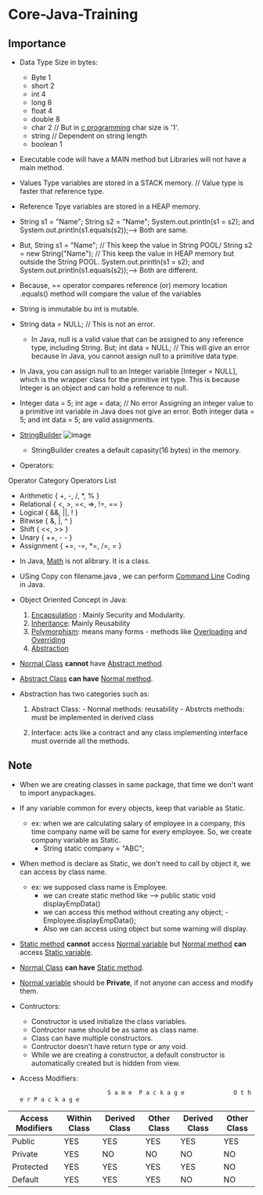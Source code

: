 # Core-Java-Training

## Importance

* Data Type	Size in bytes:
  - Byte 	1 
  - short	2
  - int	4
  - long	8
  - float	4
  - double	8
  - char	2  // But in [c programming](https://www.tutorialspoint.com/cprogramming/c_data_types.htm) char size is '1'.
  - string	// Dependent on string length
  - boolean	1

* Executable code will have a MAIN method but Libraries will not have a main method.

* Values Type variables are stored in a STACK memory. // Value type is faster that reference type.
* Reference Tpye variables are stored in a HEAP memory.

* String s1 = "Name";
  String s2 = "Name";
  System.out.println(s1 = s2); and System.out.println(s1.equals(s2));--> 
  Both are same.

* But,
  String s1 = "Name";  // This keep the value in String POOL/
  String s2 = new String("Name"); // This keep the value in HEAP memory but outside the String POOL.
  System.out.println(s1 = s2); and System.out.println(s1.equals(s2));--> 
  Both are different.

* Because,
  == operator compares reference (or) memory location
  .equals() method will compare the value of the variables

* String is immutable bu int is mutable.

* String data = NULL; // This is not an error.
    -  In Java, null is a valid value that can be assigned to any reference type, including String.
  But;
     int data = NULL; // This will give an error because In Java, you cannot assign null to a primitive data type.

* In Java, you can assign null to an Integer variable [Integer = NULL], which is the wrapper class for the primitive int type. This is because Integer is an object and can hold a reference to null.

* Integer data = 5;
  int age = data; // No error
  Assigning an integer value to a primitive int variable in Java does not give an error. Both integer data = 5; and int data = 5; are valid assignments.

* [StringBuilder](https://docs.oracle.com/javase/8/docs/api/java/lang/StringBuilder.html)
   ![image](https://github.com/thisarakaushan/Core-Java-Training/assets/125348115/2c64fe98-bc9b-4d1d-9448-4219dc61faea)
   - StringBuilder creates a default capasity(16 bytes) in the memory. 

* Operators:

Operator Category	Operators List
 - Arithmetic {	+, -, /, *, % }
 - Relational {	<, >,  =<, =>, !=, == }
 - Logical {	&&, ||, ! }
 - Bitwise {	&, |, ^ }
 - Shift {	<<, >> }
 - Unary	{ ++, - - }
 - Assignment {	+=, -=, *=, /=, = }

* In Java, [Math](https://www.javatpoint.com/java-math) is not alibrary. It is a class.

* USing Copy con filename.java , we can perform [Command Line](https://github.com/thisarakaushan/Core-Java-Training/tree/main/Day_2/Read%20Input%20using%20%20Command%20Line) Coding in Java.

* Object Oriented Concept in Java:

  1. [Encapsulation](https://www.tutorialspoint.com/java/java_encapsulation.htm#:~:text=Encapsulation%20in%20Java%20is%20a,methods%20of%20their%20current%20class.) : Mainly Security and Modularity.
  2. [Inheritance](https://www.javatpoint.com/inheritance-in-java): Mainly Reusability
  3. [Polymorphism](geeksforgeeks.org/polymorphism-in-java/): means many forms - methods like [Overloading](https://www.javatpoint.com/method-overloading-in-java) and [Overriding](https://www.javatpoint.com/method-overriding-in-java)
  4. [Abstraction](https://www.geeksforgeeks.org/abstraction-in-java-2/)

* <u>Normal Class</u> <strong>cannot</strong> have <u>Abstract method</u>.

* <u>Abstract Class</u> <strong>can have</strong> <u>Normal method</u>.

* Abstraction has two categories such as:
    1. Abstract Class:
           - Normal methods: reusability
           - Abstrcts methods: must be implemented in derived class

    2. Interface: acts like a contract and any class implementing interface must override all the methods.

## Note

* When we are creating classes in same package, that time we don't want to import anypackages.

* If any variable common for every objects, keep that variable as Static.
  - ex: when we are calculating salary of employee in a company, this time company name will be same for every employee. So, we create company variable as Static.
    - String static company = "ABC";
* When method is declare as Static, we don't need to call by object it, we can access by class name.
  - ex: we supposed class name is Employee.
     * we can create static method like --> public static void displayEmpData()
     * we can access this method without creating any object;
            - Employee.displayEmpData();
     * Also we can access using object but some warning will display.

* <u>Static method</u> <strong>cannot</strong> access <u>Normal variable</u> but <u>Normal method</u> <strong>can</strong> access <u>Static variable</u>.

* <u>Normal Class</u> <strong>can have</strong> <u>Static method</u>.

* <u>Normal variable</u> should be <strong>Private</strong>, if not anyone can access and modify them.

* Contructors:
    - Constructor is used initialize the class variables.
    - Contructor name should be as same as class name.
    - Class can have multiple constructors.
    - Contructor doesn't have return type or any void.
    - While we are creating a constructor, a default constructor is automatically created but is hidden from view.
 
* Access Modifiers:
  
                               S a m e  P a c k a g e              O t h e r P a c k a g e
|Access Modifiers | Within Class | Derived Class| Other Class  | Derived Class | Other Class |
|-----------------|--------------|--------------|--------------|---------------|-------------|
| Public          | YES          | YES          | YES          | YES           | YES         |
| Private         | YES          | NO           | NO           | NO            | NO          |
| Protected       | YES          | YES          | YES          | YES           | NO          |
| Default         | YES          | YES          | YES          | NO            | NO          |

  
